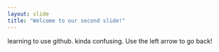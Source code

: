 ```yaml
---
layout: slide
title: "Welcome to our second slide!"
---
```

learning to use github. kinda confusing.
Use the left arrow to go back!
